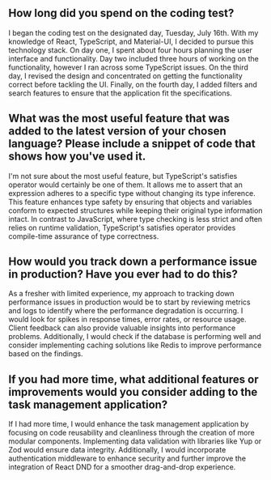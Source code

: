 ## How long did you spend on the coding test? 
I began the coding test on the designated day, Tuesday, July 16th. With my knowledge of React, TypeScript, and Material-UI, I decided to pursue this technology stack. On day one, I spent about four hours planning the user interface and functionality. Day two included three hours of working on the functionality, however I ran across some TypeScript issues. On the third day, I revised the design and concentrated on getting the functionality correct before tackling the UI. Finally, on the fourth day, I added filters and search features to ensure that the application fit the specifications.

## What was the most useful feature that was added to the latest version of your chosen language? Please include a snippet of code that shows how you've used it. 
I'm not sure about the most useful feature, but TypeScript's satisfies operator would certainly be one of them. It allows me to assert that an expression adheres to a specific type without changing its type inference. This feature enhances type safety by ensuring that objects and variables conform to expected structures while keeping their original type information intact. In contrast to JavaScript, where type checking is less strict and often relies on runtime validation, TypeScript's satisfies operator provides compile-time assurance of type correctness.

## How would you track down a performance issue in production? Have you ever had to do this? 
As a fresher with limited experience, my approach to tracking down performance issues in production would be to start by reviewing metrics and logs to identify where the performance degradation is occurring. I would look for spikes in response times, error rates, or resource usage. Client feedback can also provide valuable insights into performance problems. Additionally, I would check if the database is performing well and consider implementing caching solutions like Redis to improve performance based on the findings.

## If you had more time, what additional features or improvements would you consider adding to the task management application? 
If I had more time, I would enhance the task management application by focusing on code reusability and cleanliness through the creation of more modular components. Implementing data validation with libraries like Yup or Zod would ensure data integrity. Additionally, I would incorporate authentication middleware to enhance security and further improve the integration of React DND for a smoother drag-and-drop experience.